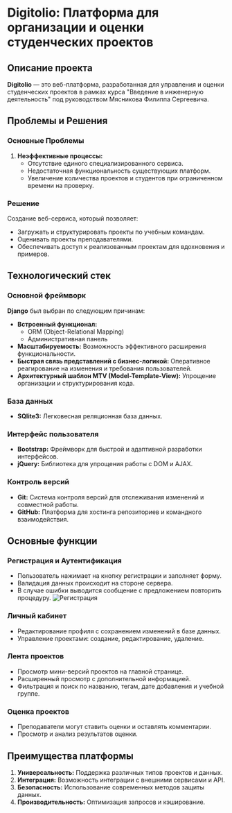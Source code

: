 # Digitolio: Платформа для организации и оценки студенческих проектов

## Описание проекта

**Digitolio** — это веб-платформа, разработанная для управления и оценки студенческих проектов в рамках курса "Введение в инженерную деятельность" под руководством Мясникова Филиппа Сергеевича.

## Проблемы и Решения

### Основные Проблемы

1. **Неэффективные процессы:** 
   - Отсутствие единого специализированного сервиса.
   - Недостаточная функциональность существующих платформ.
   - Увеличение количества проектов и студентов при ограниченном времени на проверку.

### Решение

Создание веб-сервиса, который позволяет:
- Загружать и структурировать проекты по учебным командам.
- Оценивать проекты преподавателями.
- Обеспечивать доступ к реализованным проектам для вдохновения и примеров.

## Технологический стек

### Основной фреймворк

**Django** был выбран по следующим причинам:

- **Встроенный функционал:**
  - ORM (Object-Relational Mapping)
  - Административная панель
- **Масштабируемость:** Возможность эффективного расширения функциональности.
- **Быстрая связь представлений с бизнес-логикой:** Оперативное реагирование на изменения и требования пользователей.
- **Архитектурный шаблон MTV (Model-Template-View):** Упрощение организации и структурирования кода.

### База данных

- **SQlite3:** Легковесная реляционная база данных.

### Интерфейс пользователя

- **Bootstrap:** Фреймворк для быстрой и адаптивной разработки интерфейсов.
- **jQuery:** Библиотека для упрощения работы с DOM и AJAX.

### Контроль версий

- **Git:** Система контроля версий для отслеживания изменений и совместной работы.
- **GitHub:** Платформа для хостинга репозиториев и командного взаимодействия.

## Основные функции

### Регистрация и Аутентификация

- Пользователь нажимает на кнопку регистрации и заполняет форму.
- Валидация данных происходит на стороне сервера.
- В случае ошибки выводится сообщение с предложением повторить процедуру.
 ![Регистрация](https://drive.google.com/file/d/1htrImFSiLl7fRW-7acLbD2vUIrViQpzJ/view?usp=sharing)

### Личный кабинет

- Редактирование профиля с сохранением изменений в базе данных.
- Управление проектами: создание, редактирование, удаление.

### Лента проектов

- Просмотр мини-версий проектов на главной странице.
- Расширенный просмотр с дополнительной информацией.
- Фильтрация и поиск по названию, тегам, дате добавления и учебной группе.

### Оценка проектов

- Преподаватели могут ставить оценки и оставлять комментарии.
- Просмотр и анализ результатов оценки.

## Преимущества платформы

1. **Универсальность:** Поддержка различных типов проектов и данных.
2. **Интеграция:** Возможность интеграции с внешними сервисами и API.
3. **Безопасность:** Использование современных методов защиты данных.
4. **Производительность:** Оптимизация запросов и кэширование.
